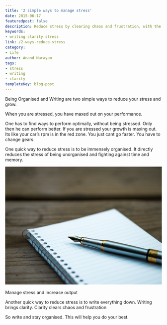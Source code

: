 ```yaml
---
title: '2 simple ways to manage stress'
date: 2015-06-17
featuredpost: false
description: Reduce stress by clearing chaos and frustration, with the help of writing and staying organized 
keywords:
- writing clarity stress
link: /2-ways-reduce-stress
category:
- Life
author: Anand Narayan
tags:
- stress
- writing
- clarity
templateKey: blog-post
---
```

Being Organised and Writing are two simple ways to reduce your stress and grow.

When you are stressed, you have maxed out on your performance.

One has to find ways to perform optimally, without being stressed. Only then he can perform better. If you are stressed your growth is maxing out. Its like your car’s rpm is in the red zone. You just cant go faster. You have to change gears.

One quick way to reduce stress is to be immensely organised. It directly reduces the stress of being unorganised and fighting against time and memory.

![manage-stress](./images/manage-stress.jpeg)

Manage stress and increase output

Another quick way to reduce stress is to write everything down. Writing brings clarity. Clarity clears chaos and frustration

So write and stay organised. This will help you do your best.
